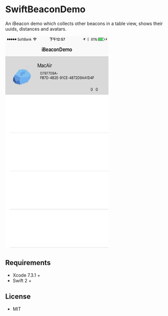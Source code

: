 # SwiftBeaconDemo
An iBeacon demo which collects other beacons in a table view, shows their uuids, distances and avatars. 

<p>
  <img src="https://github.com/shuuchen/SwiftBeaconDemo/blob/master/img.png" height="667" width="325"  />
</p>

## Requirements
* Xcode 7.3.1 +
* Swift 2 +

## License
* MIT
